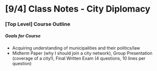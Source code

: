 # [9/4] Class Notes - City Diplomacy

### [Top Level] Course Outline

##### Goals for Course

- Acquiring understanding of municipalities and their politics/law
- Midterm Paper (why I should join a city network), Group Presentation (coverage of a city!), Final Written Exam (4 questions, 10 lines per question)